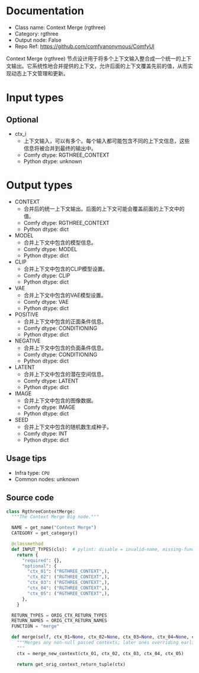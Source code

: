 
# Documentation
- Class name: Context Merge (rgthree)
- Category: rgthree
- Output node: False
- Repo Ref: https://github.com/comfyanonymous/ComfyUI

Context Merge (rgthree) 节点设计用于将多个上下文输入整合成一个统一的上下文输出。它系统性地合并提供的上下文，允许后面的上下文覆盖先前的值，从而实现动态上下文管理和更新。

# Input types
## Optional
- ctx_i
    - 上下文输入，可以有多个。每个输入都可能包含不同的上下文信息，这些信息将被合并到最终的输出中。
    - Comfy dtype: RGTHREE_CONTEXT
    - Python dtype: unknown

# Output types
- CONTEXT
    - 合并后的统一上下文输出。后面的上下文可能会覆盖前面的上下文中的值。
    - Comfy dtype: RGTHREE_CONTEXT
    - Python dtype: dict
- MODEL
    - 合并上下文中包含的模型信息。
    - Comfy dtype: MODEL
    - Python dtype: dict
- CLIP
    - 合并上下文中包含的CLIP模型设置。
    - Comfy dtype: CLIP
    - Python dtype: dict
- VAE
    - 合并上下文中包含的VAE模型设置。
    - Comfy dtype: VAE
    - Python dtype: dict
- POSITIVE
    - 合并上下文中包含的正面条件信息。
    - Comfy dtype: CONDITIONING
    - Python dtype: dict
- NEGATIVE
    - 合并上下文中包含的负面条件信息。
    - Comfy dtype: CONDITIONING
    - Python dtype: dict
- LATENT
    - 合并上下文中包含的潜在空间信息。
    - Comfy dtype: LATENT
    - Python dtype: dict
- IMAGE
    - 合并上下文中包含的图像数据。
    - Comfy dtype: IMAGE
    - Python dtype: dict
- SEED
    - 合并上下文中包含的随机数生成种子。
    - Comfy dtype: INT
    - Python dtype: dict


## Usage tips
- Infra type: `CPU`
- Common nodes: unknown


## Source code
```python
class RgthreeContextMerge:
  """The Context Merge Big node."""

  NAME = get_name("Context Merge")
  CATEGORY = get_category()

  @classmethod
  def INPUT_TYPES(cls):  # pylint: disable = invalid-name, missing-function-docstring
    return {
      "required": {},
      "optional": {
        "ctx_01": ("RGTHREE_CONTEXT",),
        "ctx_02": ("RGTHREE_CONTEXT",),
        "ctx_03": ("RGTHREE_CONTEXT",),
        "ctx_04": ("RGTHREE_CONTEXT",),
        "ctx_05": ("RGTHREE_CONTEXT",),
      },
    }

  RETURN_TYPES = ORIG_CTX_RETURN_TYPES
  RETURN_NAMES = ORIG_CTX_RETURN_NAMES
  FUNCTION = "merge"

  def merge(self, ctx_01=None, ctx_02=None, ctx_03=None, ctx_04=None, ctx_05=None):
    """Merges any non-null passed contexts; later ones overriding earlier.
    """
    ctx = merge_new_context(ctx_01, ctx_02, ctx_03, ctx_04, ctx_05)

    return get_orig_context_return_tuple(ctx)

```
